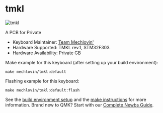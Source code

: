 # tmkl

![tmkl](https://imgur.com/a/bykMBTr)

A PCB for Private 
* Keyboard Maintainer: [Team Mechlovin'](https://github.com/mechlovin)
* Hardware Supported: TMKL rev.1, STM32F303
* Hardware Availability: Private GB

Make example for this keyboard (after setting up your build environment):

    make mechlovin/tmkl:default

Flashing example for this keyboard:

    make mechlovin/tmkl:default:flash

See the [build environment setup](https://docs.qmk.fm/#/getting_started_build_tools) and the [make instructions](https://docs.qmk.fm/#/getting_started_make_guide) for more information. Brand new to QMK? Start with our [Complete Newbs Guide](https://docs.qmk.fm/#/newbs).
